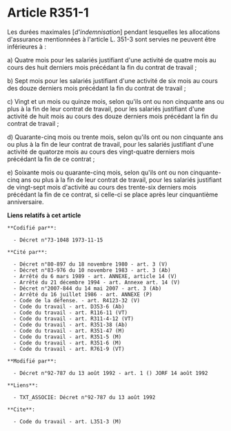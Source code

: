# Article R351-1

Les durées maximales [*d'indemnisation*] pendant lesquelles les allocations d'assurance mentionnées à l'article L. 351-3 sont
servies ne peuvent être inférieures à :

a) Quatre mois pour les salariés justifiant d'une activité de quatre mois au cours des huit derniers mois précédant la fin du
contrat de travail ;

b) Sept mois pour les salariés justifiant d'une activité de six mois au cours des douze derniers mois précédant la fin du
contrat de travail ;

c) Vingt et un mois ou quinze mois, selon qu'ils ont ou non cinquante ans ou plus à la fin de leur contrat de travail, pour
les salariés justifiant d'une activité de huit mois au cours des douze derniers mois précédant la fin du contrat de travail ;

d) Quarante-cinq mois ou trente mois, selon qu'ils ont ou non cinquante ans ou plus à la fin de leur contrat de travail, pour
les salariés justifiant d'une activité de quatorze mois au cours des vingt-quatre derniers mois précédant la fin de ce
contrat ;

e) Soixante mois ou quarante-cinq mois, selon qu'ils ont ou non cinquante-cinq ans ou plus à la fin de leur contrat de
travail, pour les salariés justifiant de vingt-sept mois d'activité au cours des trente-six derniers mois précédant la fin de
ce contrat, si celle-ci se place après leur cinquantième anniversaire.

**Liens relatifs à cet article**

	**Codifié par**:

	  - Décret n°73-1048 1973-11-15

	**Cité par**:

	  - Décret n°80-897 du 18 novembre 1980 - art. 3 (V)
	  - Décret n°83-976 du 10 novembre 1983 - art. 3 (Ab)
	  - Arrêté du 6 mars 1989 - art. ANNEXE, article 14 (V)
	  - Arrêté du 21 décembre 1994 - art. Annexe art. 14 (V)
	  - Décret n°2007-844 du 14 mai 2007 - art. 3 (Ab)
	  - Arrêté du 16 juillet 1986 - art. ANNEXE (P)
	  - Code de la défense. - art. R4123-32 (V)
	  - Code du travail - art. D353-6 (Ab)
	  - Code du travail - art. R116-11 (VT)
	  - Code du travail - art. R311-4-12 (VT)
	  - Code du travail - art. R351-38 (Ab)
	  - Code du travail - art. R351-47 (M)
	  - Code du travail - art. R351-5 (M)
	  - Code du travail - art. R351-6 (M)
	  - Code du travail - art. R761-9 (VT)

	**Modifié par**:

	  - Décret n°92-787 du 13 août 1992 - art. 1 () JORF 14 août 1992

	**Liens**:

	  - TXT_ASSOCIE: Décret n°92-787 du 13 août 1992

	**Cite**:

	  - Code du travail - art. L351-3 (M)
